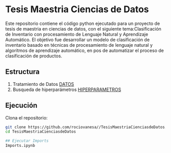 # Tesis Maestria Ciencias de Datos
Este repositorio contiene el código python ejecutado para un proyecto de tesis de maestria en ciencias de datos, con el siguiente tema:Clasificación de Inventario con procesamiento de Lenguaje Natural y Aprendizaje Automático. 
El objetivo fue desarrollar un modelo de clasificación de inventario basado en técnicas de procesamiento de lenguaje natural y algoritmos de aprendizaje automático, en pos de automatizar el proceso de clasificación de productos.


## Estructura
1. Tratamiento de Datos
  [DATOS](https://github.com/rociovanesa/TesisMaestriaCienciasdeDatos/tree/main/DATOS)
2. Busqueda de hiperparámetros
   [HIPERPARAMETROS](https://github.com/rociovanesa/TesisMaestriaCienciasdeDatos/tree/main/HIPERPARAMETROS)

## Ejecución
Clona el repositorio:
   ```bash
   git clone https://github.com/rociovanesa//TesisMaestriaCienciasdeDatos.git
   cd TesisMaestriaCienciasdeDatos

## Ejecutar Imports
 Imports.ipynb
